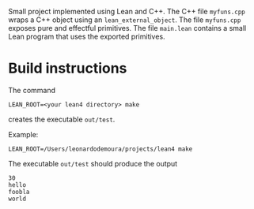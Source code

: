 Small project implemented using Lean and C++.
The C++ file `myfuns.cpp` wraps a C++ object using an `lean_external_object`.
The file `myfuns.cpp` exposes pure and effectful primitives.
The file `main.lean` contains a small Lean program that uses the exported primitives.

Build instructions
=====

The command
```
LEAN_ROOT=<your lean4 directory> make
```
creates the executable `out/test`.

Example:
```
LEAN_ROOT=/Users/leonardodemoura/projects/lean4 make
```

The executable `out/test` should produce the output
```
30
hello
foobla
world
```

